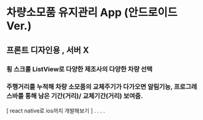 # 차량소모품 유지관리 App (안드로이드 Ver.)

##  프론트 디자인용 , 서버 X

 
###  횡 스크롤 ListView로 다양한 제조사의 다양한 차량 선택
 
###  주행거리를 누적해 차량 소모품의 교체주기가 다가오면 알림기능, 프로그레스바를 통해 남은 기간(거리)/ 교체기간(거리) 보여줌. 

[ react native로 ios까지 개발해보기 ]
.
.
.
.
